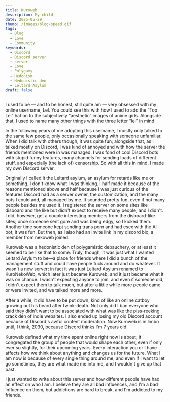 ```yaml
---
title: Kuroweb
description: My child
date: 2025-05-29
thumb: /images/blog/speed.gif
tags:
  - Blog
  - Love
  - Community
keywords:
  - Discord
  - Discord server
  - server
  - Love
  - Polygamy
  - Hedonism
  - Hedonistic den
  - Leltard Asylum
draft: false
---
```


I used to be — and to be honest, still quite am — very obsessed with my online username, Lel. You could see this with how I used to add the “Top Lel” hat on to the subjectively “aesthetic” images of anime girls. Alongside that, I used to name many other things with the three letter “lel” in mind.

In the following years of me adopting this username, I mostly only talked to the same few people, only occasionally speaking with someone unfamiliar. When I did talk with others though, it was quite fun; alongside that, as I talked mostly on Discord, I was kind of annoyed and with how the server the friends mentioned were in was managed. I was fond of cool Discord bots with stupid funny features, many channels for sending loads of different stuff, and especially (the lack of) censorship. So with all this in mind, I made my own Discord server.

Originally I called it the Leltard asylum, an asylum for retards like me or something. I don't know what I was thinking. I half made it because of the reasons mentioned above and half because I was just curious of the features Discord had as a server owner, the customization, and the many bots I could add, all managed by me. It sounded pretty fun, even if not many people besides me used it. I registered the server on some sites like disboard and the like but didn't expect to receive many people, and I didn't. I did, however, get a couple interesting members from the disboard-like sites; once someone sent gore and was being edgy, so I kicked them. Another time someone kept sending trans porn and had esex with the AI bot; it was fun. But then, as I also had an invite link in my discord bio, a member from nekoweb joined.

Kuroweb was a hedonistic den of polygamistic debauchery, or at least it seemed to be like that to some. Truly, though, it was just what I wanted Leltard Asylum to be—a place for friends where I did a bunch of the management stuff and could have people fuck around and do whatever. It wasn't a new server; in fact it was just Leltard Asylum renamed to KuroNekoWeb, which later just became Kuroweb, and it just became what it was on chance. I wasn't expecting anyone to join, and even if someone did, I didn't expect them to talk much, but after a little while more people came or were invited, and we talked more and more.

After a while, it did have to be put down, kind of like an online catboy growing out his beard after twink-death. Not only did I ban everyone who said they didn't want to be associated with what was like the piss-reeking crack den of indie websites. I also ended up losing my old Discord account because of Discord's awful content moderation.
Now Kuroweb is in limbo until, I think, 2030, because Discord thinks I'm 7 years old.

Kuroweb defined what my time spent online right now is about; it congregated the group of people that would shape each other, even if only ever so slightly, for their upcoming years. Every interaction you or I have affects how we think about anything and changes us for the future. What I am now is because of every single thing around me, and even if I want to let go sometimes, they are what made me into me, and I wouldn't give up that past.

I just wanted to write about this server and how different people have had an effect on who I am. I believe they are all bad influences, and I'm a bad influence on them, but addictions are hard to break, and I'm addicted to my friends.
